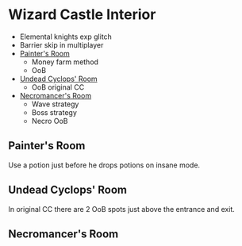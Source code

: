 # Wizard Castle Interior

- Elemental knights exp glitch
- Barrier skip in multiplayer
- [Painter's Room](#painter)
  - Money farm method
  - OoB
- [Undead Cyclops' Room](#cyclops)
  - OoB original CC
- [Necromancer's Room](#necromancer)
  - Wave strategy
  - Boss strategy
  - Necro OoB

## <a name="painter"></a>Painter's Room

Use a potion just before he drops potions on insane mode.

## <a name="cyclops"></a>Undead Cyclops' Room

In original CC there are 2 OoB spots just above the entrance and exit.

## <a name="necromancer"></a>Necromancer's Room
